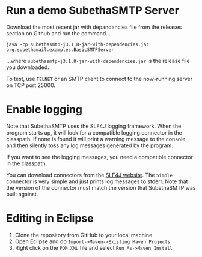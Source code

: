 # Run a demo SubethaSMTP Server #

Download the most recent jar with depandancies file from the releases section on Github and run the command...
```
java -cp subethasmtp-j3.1.8-jar-with-dependencies.jar org.subethamail.examples.BasicSMTPServer
```

...where `subethasmtp-j3.1.8-jar-with-dependencies.jar` is the release file you downloaded.  

To test, use `TELNET` or an SMTP client to connect to the now-running server on TCP port 25000.

# Enable logging #

Note that SubethaSMTP uses the SLF4J logging framework. When the program starts up, it will look for a compatible logging connector in the classpath. If none is found it will print a warning message to the console and then silently toss any log messages generated by the program.   

If you want to see the logging messages, you need a compatible connector in the classpath. 

You can download connectors from the [SLF4J website](http://www.slf4j.org/download.html). The `Simple` connector is very simple and just prints log messages to stderr.  Note that the version of the connector must match the version that SubethaSMTP was built against. 
  

# Editing in Eclipse

1. Clone the repository from GitHub to your local machine. 
2. Open Eclipse and do `Import->Maven->Existing Maven Projects`
3. Right click on the `POM.XML` file and select `Run As->Maven Install`

